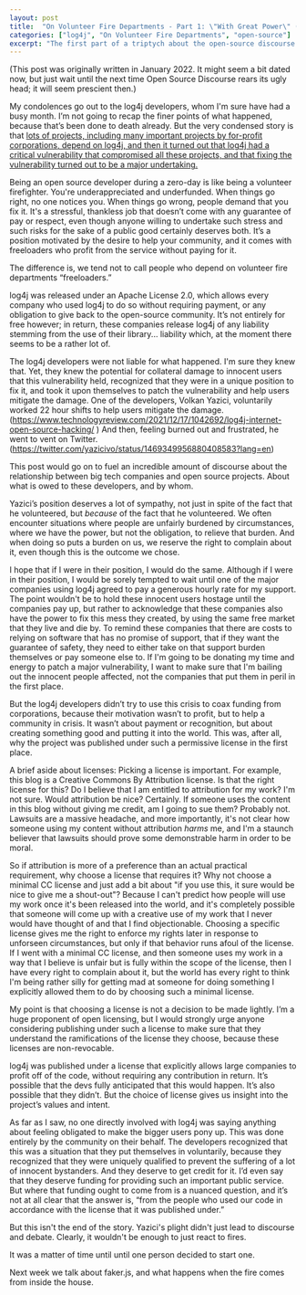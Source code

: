 ```yaml
---
layout: post
title:  "On Volunteer Fire Departments - Part 1: \"With Great Power\" (log4j)"
categories: ["log4j", "On Volunteer Fire Departments", "open-source"]
excerpt: "The first part of a triptych about the open-source discourse of January 2022, covering the log4j vulnerability."
---
```


(This post was originally written in January 2022. It might seem a bit dated now, but just wait until the next time Open Source Discourse rears its ugly head; it will seem prescient then.)

My condolences go out to the log4j developers, whom I'm sure have had a busy month. I’m not going to recap the finer points of what happened, because that’s been done to death already. But the very condensed story is that [lots of projects, including many important projects by for-profit corporations, depend on log4j, and then it turned out that log4j had a critical vulnerability that compromised all these projects, and that fixing the vulnerability turned out to be a major undertaking.](https://www.technologyreview.com/2021/12/17/1042692/log4j-internet-open-source-hacking/)

Being an open source developer during a zero-day is like being a volunteer firefighter. You're underappreciated and underfunded. When things go right, no one notices you. When things go wrong, people demand that you fix it. It's a stressful, thankless job that doesn’t come with any guarantee of pay or respect, even though anyone willing to undertake such stress and such risks for the sake of a public good certainly deserves both. It’s a position motivated by the desire to help your community, and it comes with freeloaders who profit from the service without paying for it.

The difference is, we tend not to call people who depend on volunteer fire departments “freeloaders.”

log4j was released under an Apache License 2.0, which allows every company who used log4j to do so without requiring payment, or any obligation to give back to the open-source community. It’s not entirely for free however; in return, these companies release log4j of any liability stemming from the use of their library... liability which, at the moment there seems to be a rather lot of.

The log4j developers were not liable for what happened. I'm sure they knew that. Yet, they knew the potential for collateral damage to innocent users that this vulnerability held, recognized that they were in a unique position to fix it, and took it upon themselves to patch the vulnerability and help users mitigate the damage. One of the developers, Volkan Yazici, voluntarily worked 22 hour shifts to help users mitigate the damage. (https://www.technologyreview.com/2021/12/17/1042692/log4j-internet-open-source-hacking/
) And then, feeling burned out and frustrated, he went to vent on Twitter. (https://twitter.com/yazicivo/status/1469349956880408583?lang=en)

This post would go on to fuel an incredible amount of discourse about the relationship between big tech companies and open source projects. About what is owed to these developers, and by whom.

Yazici’s position deserves a lot of sympathy, not just in spite of the fact that he volunteered, but *because* of the fact that he volunteered. We often encounter situations where people are unfairly burdened by circumstances, where we have the power, but not the obligation, to relieve that burden. And when doing so puts a burden on us, we reserve the right to complain about it, even though this is the outcome we chose.

I hope that if I were in their position, I would do the same. Although if I were in their position, I would be sorely tempted to wait until one of the major companies using log4j agreed to pay a generous hourly rate for my support. The point wouldn't be to hold these innocent users hostage until the companies pay up, but rather to acknowledge that these companies also have the power to fix this mess they created, by using the same free market that they live and die by. To remind these companies that there are costs to relying on software that has no promise of support, that if they want the guarantee of safety, they need to either take on that support burden themselves or pay someone else to. If I'm going to be donating my time and energy to patch a major vulnerability, I want to make sure that I'm bailing out the innocent people affected, not the companies that put them in peril in the first place.

But the log4j developers didn’t try to use this crisis to coax funding from corporations, because their motivation wasn’t to profit, but to help a community in crisis. It wasn’t about payment or recognition, but about creating something good and putting it into the world. This was, after all, why the project was published under such a permissive license in the first place.

A brief aside about licenses: Picking a license is important. For example, this blog is a Creative Commons By Attribution license. Is that the right license for this? Do I believe that I am entitled to attribution for my work? I'm not sure. Would attribution be nice? Certainly. If someone uses the content in this blog without giving me credit, am I going to sue them? Probably not. Lawsuits are a massive headache, and more importantly, it's not clear how someone using my content without attribution *harms* me, and I'm a staunch believer that lawsuits should prove some demonstrable harm in order to be moral.

So if attribution is more of a preference than an actual practical requirement, why choose a license that requires it? Why not choose a minimal CC license and just add a bit about "if you use this, it sure would be nice to give me a shout-out"? Because I can't predict how people will use my work once it's been released into the world, and it's completely possible that someone will come up with a creative use of my work that I never would have thought of and that I find objectionable. Choosing a specific license gives me the right to enforce my rights later in response to unforseen circumstances, but only if that behavior runs afoul of the license. If I went with a minimal CC license, and then someone uses my work in a way that I believe is unfair but is fully within the scope of the license, then I have every right to complain about it, but the world has every right to think I'm being rather silly for getting mad at someone for doing something I explicitly allowed them to do by choosing such a minimal license.

My point is that choosing a license is not a decision to be made lightly. I’m a huge proponent of open licensing, but I would strongly urge anyone considering publishing under such a license to make sure that they understand the ramifications of the license they choose, because these licenses are non-revocable.

log4j was published under a license that explicitly allows large companies to profit off of the code, without requiring any contribution in return. It’s possible that the devs fully anticipated that this would happen. It’s also possible that they didn’t. But the choice of license gives us insight into the project’s values and intent.

As far as I saw, no one directly involved with log4j was saying anything about feeling obligated to make the bigger users pony up. This was done entirely by the community on their behalf. The developers recognized that this was a situation that they put themselves in voluntarily, because they recognized that they were uniquely qualified to prevent the suffering of a lot of innocent bystanders. And they deserve to get credit for it. I’d even say that they deserve funding for providing such an important public service. But where that funding ought to come from is a nuanced question, and it’s not at all clear that the answer is, “from the people who used our code in accordance with the license that it was published under.”

But this isn't the end of the story. Yazici's plight didn't just lead to discourse and debate. Clearly, it wouldn't be enough to just react to fires.

It was a matter of time until until one person decided to start one.

Next week we talk about faker.js, and what happens when the fire comes from inside the house.
